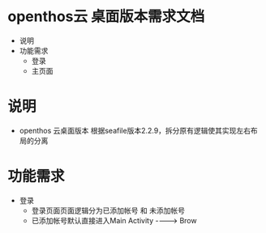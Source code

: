 # openthos云 桌面版本需求文档
  - 说明 
  - 功能需求
    - 登录
    - 主页面
  
# 说明
  - openthos 云桌面版本 根据seafile版本2.2.9，拆分原有逻辑使其实现左右布局的分离
  
# 功能需求
  - 登录
    - 登录页面页面逻辑分为已添加帐号  和 未添加帐号
    - 已添加帐号默认直接进入Main Activity ----> Brow
  
  
